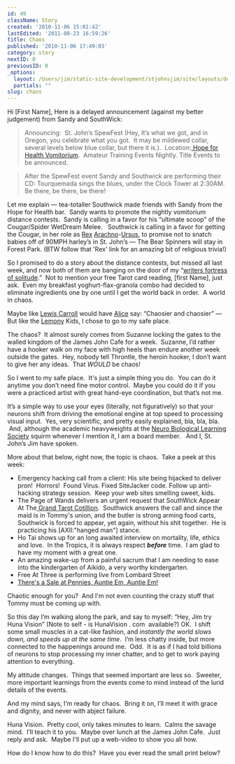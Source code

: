 ```yaml
---
id: 49
className: Story
created: '2010-11-06 15:01:42'
lastEdited: '2011-08-23 16:59:26'
title: Chaos
published: '2010-11-06 17:49:03'
category: story
nextID: 0
previousID: 0
_options:
  layout: /Users/jim/static-site-development/stjohnsjim/site/layouts/default.static.ttml
  partials: ""
slug: chaos
---
```

<p >Hi [First Name], Here is a delayed announcement (against my better judgement) from Sandy and SouthWick:</p>

<blockquote>
<p>Announcing:  St. John’s SpewFest (Hey, It’s what we got, and in Oregon, you celebrate what you got.  It may be mildewed collar, several levels below blue collar, but there it is.).  Location:<a href="http://maps.google.com/maps/ms?ie=UTF8&amp;hl=en&amp;msa=0&amp;msid=114144299215869109392.00049235069b2ceba6d18&amp;t=h&amp;z=20" target="_blank"> Hope for Health Vomitorium</a>.  Amateur Training Events Nightly. Title Events to be announced.</p>
</blockquote>
<blockquote>
<p>After the SpewFest event Sandy and Southwick are performing their CD: Tourquemada sings the blues, under the Clock Tower at 2:30AM.  Be there, be there, be there!</p>
</blockquote>

<p >Let me explain — tea-totaller Southwick made friends with Sandy from the Hope for Health bar.  Sandy wants to promote the nightly vomitorium distance contests.  Sandy is calling in a favor for his “ultimate scoop” of the Cougar/Spider WetDream Melee.   Southwick is calling in a favor for getting the Cougar, in her role as <a href="http://www.google.com/search?rls=en&amp;q=rex+king+regent&amp;ie=UTF-8&amp;oe=UTF-8" target="_blank">Rex</a> <a href="http://www.cirrusimage.com/" target="_blank">Arachno</a>-<a href="http://wikiality.wikia.com/Bears" target="_blank">Ursus</a>, to promise not to snatch babies off of 90MPH harley’s in St. John’s — The Bear Spinners will stay in Forest Park. (BTW follow that 'Rex' link for an amazing bit of religious trivia!)</p>

<p >So I promised to do a story about the distance contests, but missed all last week, and now both of them are banging on the door of my “<a href="http://www.yelp.com/biz/north-end-gallery-portland" target="_blank">writers fortress of solitude</a>.”  Not to mention your free Tarot card reading, [first Name], just ask.  Even my breakfast yoghurt-flax-granola combo had decided to eliminate ingredients one by one until I get the world back in order.  A world in chaos.</p>

<p >Maybe like <a href="http://en.wikipedia.org/wiki/Lewis_Carroll" target="_blank">Lewis Carroll</a> would have <a href="http://en.wikipedia.org/wiki/File:Alice_Liddell_2.jpg" target="_blank">Alice</a> say: “Chaosier and chaosier” — But like the <a href="http://www.lemonysnicket.com/" target="_blank">Lemony</a> Kids, I chose to go to my safe place.</p>

<p >The chaos?  It almost surely comes from Suzanne locking the gates to the walled kingdom of the James John Cafe for a week.  Suzanne, I’d rather have a hooker walk on my face with high heels than endure another week outside the gates.  Hey, nobody tell Throntle, the heroin hooker, I don’t want to give her any ideas.  That <em>WOULD</em> be chaos!</p>

<p >So I went to my safe place.  It's just a simple thing you do.  You can do it anytime you don’t need fine motor control.  Maybe you could do it if you were a practiced artist with great hand-eye coordination, but that’s not me.</p>

<p >It’s a simple way to use your eyes (literally, not figuratively) so that your neurons shift from driving the emotional engine at top speed to processing visual input.  Yes, very scientific, and pretty easily explained, bla, bla, bla.  And, although the academic heavyweights at the <a href="http://drjanik.tripod.com/nls.html" target="_blank">Neuro Biological Learning Society</a> squirm whenever I mention it, I am a board member.   And I, St. John’s Jim have spoken.</p>

<p >More about that below, right now, the topic is chaos.  Take a peek at this week:</p>

<ul><li>Emergency hacking call from a client: His site being hijacked to deliver pron!  Horrors!  Found Virus. Fixed SiteJacker code. Follow up anti-hacking strategy session.  Keep your web sites smelling sweet, kids.</li>
<li>The Page of Wands delivers an urgent request that SouthWick Appear At The<a href="http://www.facebook.com/event.php?eid=149864738392052&amp;index=1" target="_blank"> Grand Tarot Cotillion</a>.  Southwick answers the call and since the maid is in Tommy's union, and the butler is strong arming food carts, Southwick is forced to appear, yet again, without his shit together.  He is practicing his [AXII:"hanged man"] stance.</li>
<li>Ho Tai shows up for an long awaited interview on mortality, life, ethics and love.  In the Tropics, it is always respect <em><strong>before</strong></em> time.  I am glad to have my moment with a great one.</li>
<li>An amazing wake-up from a painful sacrum that I am needing to ease into the kindergarten of Aikido, a very worthy kindergarten.</li>
<li>Free At Three is performing live from Lombard Street</li>
<li><a href="http://www.imdb.com/title/tt0080339/quotes" target="_blank">There's a Sale at Pennies, Auntie Em, Auntie Em!</a></li>
</ul>
<p >Chaotic enough for you?  And I'm not even counting the crazy stuff that Tommy must be coming up with.</p>

<p >So this day I’m walking along the park, and say to myself: “Hey, Jim try Huna Vision” (Note to self - is HunaVision . com  available?) OK.  I shift some small muscles in a cat-like fashion, and <em>instantly the world slows down, and speeds up at the same time</em>.  I’m less chatty inside, but more connected to the happenings around me.  Odd.  It is as if I had told billions of neurons to stop processing my inner chatter, and to get to work paying attention to everything.</p>

<p >My attitude changes.  Things that seemed important are less so.  Sweeter, more important learnings from the events come to mind instead of the lurid details of the events.</p>

<p >And my mind says, I’m ready for chaos.  Bring it on, I’ll meet it with grace and dignity, and never with abject failure.</p>

<p >Huna Vision.  Pretty cool, only takes minutes to learn.  Calms the savage mind.  I’ll teach it to you.  Maybe over lunch at the James John Cafe.  Just reply and ask.  Maybe I'll put up a web-video to show you all how.</p>

<p >How do I know how to do this?  Have you ever read the small print below?</p>